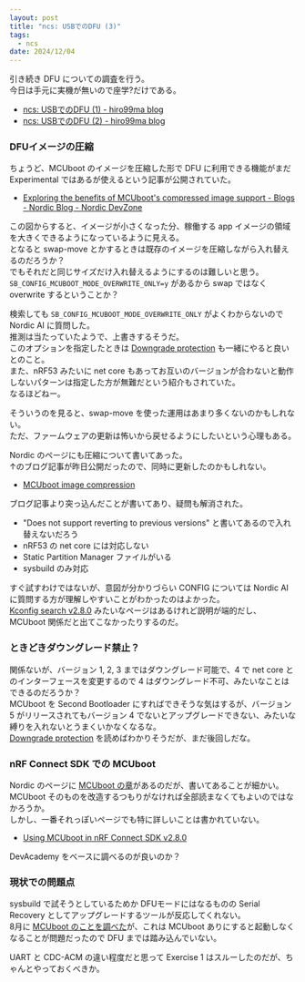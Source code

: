 ```yaml
---
layout: post
title: "ncs: USBでのDFU (3)"
tags:
  - ncs
date: 2024/12/04
---
```


引き続き DFU についての調査を行う。  
今日は手元に実機が無いので座学?だけである。

* [ncs: USBでのDFU (1) - hiro99ma blog](https://blog.hirokuma.work/2024/12/20241202-ncs.html)
* [ncs: USBでのDFU (2) - hiro99ma blog](https://blog.hirokuma.work/2024/12/20241203-ncs.html)

### DFUイメージの圧縮

ちょうど、MCUboot のイメージを圧縮した形で DFU に利用できる機能がまだ Experimental ではあるが使えるという記事が公開されていた。

* [Exploring the benefits of MCUboot's compressed image support - Blogs - Nordic Blog - Nordic DevZone](https://devzone.nordicsemi.com/nordic/nordic-blog/b/blog/posts/exploring-the-benefits-of-mcuboots-compressed-image-support)

この図からすると、イメージが小さくなった分、稼働する app イメージの領域を大きくできるようになっているように見える。  
となると swap-move とかするときは既存のイメージを圧縮しながら入れ替えるのだろうか？  
でもそれだと同じサイズだけ入れ替えるようにするのは難しいと思う。  
`SB_CONFIG_MCUBOOT_MODE_OVERWRITE_ONLY=y` があるから swap ではなく overwrite するということか？

検索しても `SB_CONFIG_MCUBOOT_MODE_OVERWRITE_ONLY` がよくわからないので Nordic AI に質問した。  
推測は当たっていたようで、上書きするそうだ。  
このオプションを指定したときは [Downgrade protection](https://docs.nordicsemi.com/bundle/ncs-latest/page/nrf/app_dev/bootloaders_dfu/mcuboot_nsib/bootloader_downgrade_protection.html) も一緒にやると良いとのこと。  
また、nRF53 みたいに net core もあってお互いのバージョンが合わないと動作しないパターンは指定した方が無難だという紹介もされていた。  
なるほどねー。

そういうのを見ると、swap-move を使った運用はあまり多くないのかもしれない。  
ただ、ファームウェアの更新は怖いから戻せるようにしたいという心理もある。

Nordic のページにも圧縮について書いてあった。  
↑のブログ記事が昨日公開だったので、同時に更新したのかもしれない。

* [MCUboot image compression](https://docs.nordicsemi.com/bundle/ncs-latest/page/nrf/app_dev/bootloaders_dfu/mcuboot_image_compression.html)

ブログ記事より突っ込んだことが書いてあり、疑問も解消された。

* "Does not support reverting to previous versions" と書いてあるので入れ替えないだろう
* nRF53 の net core には対応しない
* Static Partition Manager ファイルがいる
* sysbuild のみ対応

すぐ試すわけではないが、意図が分かりづらい CONFIG については Nordic AI に質問する方が理解しやすいことがわかったのはよかった。  
[Kconfig search v2.8.0](https://docs.nordicsemi.com/bundle/ncs-2.8.0/page/kconfig/index.html) みたいなページはあるけれど説明が端的だし、MCUboot 関係だと出てこなかったりするのだ。

### ときどきダウングレード禁止？

関係ないが、バージョン 1, 2, 3 まではダウングレード可能で、4 で net core とのインターフェースを変更するので 4 はダウングレード不可、みたいなことはできるのだろうか？  
MCUboot を Second Bootloader にすればできそうな気はするが、バージョン 5 がリリースされてもバージョン 4 でないとアップグレードできない、みたいな縛りを入れないとうまくいかなくなるな。  
[Downgrade protection](https://docs.nordicsemi.com/bundle/ncs-latest/page/nrf/app_dev/bootloaders_dfu/mcuboot_nsib/bootloader_downgrade_protection.html) を読めばわかりそうだが、まだ後回しだな。

### nRF Connect SDK での MCUboot

Nordic のページに [MCUboot の章](https://docs.nordicsemi.com/bundle/ncs-2.8.0/page/mcuboot/wrapper.html)があるのだが、書いてあることが細かい。  
MCUboot そのものを改造するつもりがなければ全部読まなくてもよいのではなかろうか。  
しかし、一番それっぽいページでも特に詳しいことは書かれていない。

* [Using MCUboot in nRF Connect SDK v2.8.0](https://docs.nordicsemi.com/bundle/ncs-2.8.0/page/mcuboot/readme-ncs.html)

DevAcademy をベースに調べるのが良いのか？

### 現状での問題点

sysbuild で試そうとしているためか DFUモードにはなるものの Serial Recovery としてアップグレードするツールが反応してくれない。  
8月に [MCUboot のことを調べた](https://blog.hirokuma.work/2024/07/20240716-boot2.html)が、これは MCUboot ありにすると起動しなくなることが問題だったので DFU までは踏み込んでいない。

UART と CDC-ACM の違い程度だと思って Exercise 1 はスルーしたのだが、ちゃんとやっておくべきか。
